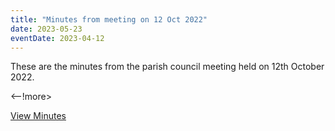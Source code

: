```yaml
---
title: "Minutes from meeting on 12 Oct 2022"
date: 2023-05-23
eventDate: 2023-04-12
---
```

These are the minutes from the parish council meeting held on 12th October 2022.

<--!more>

[View Minutes](/pdfs/Minutes-20221012.pdf)
